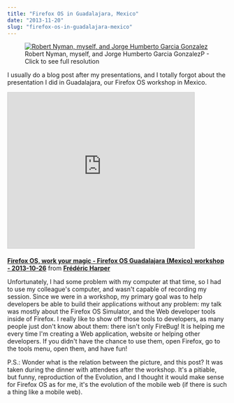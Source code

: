 ```yaml
---
title: "Firefox OS in Guadalajara, Mexico"
date: "2013-11-20"
slug: "firefox-os-in-guadalajara-mexico"
---
```


<figure>

[](http://fred.dev/content/uploads/2013/11/guadalajara-workshop.jpg)

<figcaption>

[![Robert Nyman, myself, and Jorge Humberto Garcia Gonzalez](images/guadalajara-workshop.jpg)](http://fred.dev/content/uploads/2013/11/guadalajara-workshop.jpg) Robert Nyman, myself, and Jorge Humberto Garcia GonzalezP - Click to see full resolution

</figcaption>

</figure>

I usually do a blog post after my presentations, and I totally forgot about the presentation I did in Guadalajara, our Firefox OS workshop in Mexico.

<iframe src="https://www.slideshare.net/slideshow/embed_code/key/p4nsWKhJyZMDoY" width="427" height="356" frameborder="0" marginwidth="0" marginheight="0" scrolling="no" style="border:1px solid #CCC;border-width:1px;margin-bottom:5px;max-width:100%" allowfullscreen></iframe>

**[Firefox OS, work your magic - Firefox OS Guadalajara (Mexico) workshop - 2013-10-26](https://www.slideshare.net/fredericharper/firefox-os-work-your-magic-firefox-os-guadalajara-workshop-20131026 "Firefox OS, work your magic - Firefox OS Guadalajara (Mexico) workshop - 2013-10-26")** from **[Frédéric Harper](https://www.slideshare.net/fredericharper)**

Unfortunately, I had some problem with my computer at that time, so I had to use my colleague's computer, and wasn't capable of recording my session. Since we were in a workshop, my primary goal was to help developers be able to build their applications without any problem: my talk was mostly about the Firefox OS Simulator, and the Web developer tools inside of Firefox. I really like to show off those tools to developers, as many people just don't know about them: there isn't only FireBug! It is helping me every time I'm creating a Web application, website or helping other developers. If you didn't have the chance to use them, open Firefox, go to the tools menu, open them, and have fun!

P.S.: Wonder what is the relation between the picture, and this post? It was taken during the dinner with attendees after the workshop. It's a pitiable, but funny, reproduction of the Evolution, and I thought it would make sense for Firefox OS as for me, it's the evolution of the mobile web (if there is such a thing like a mobile web).
